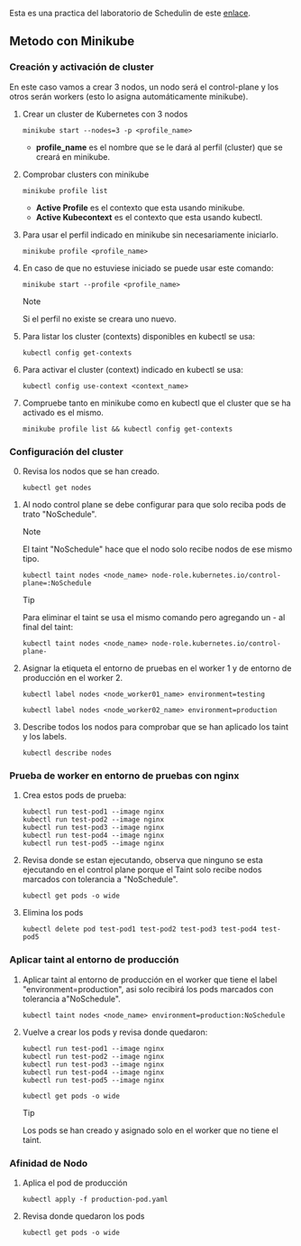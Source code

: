 Esta es una practica del laboratorio de Schedulin de este [enlace](https://docs.google.com/document/d/1sD2kF8JtkHItLMnrcqdXgLyzadWIYvvQglA3lVlN0y4/edit).

## Metodo con Minikube

### Creación y activación de cluster

En este caso vamos a crear 3 nodos, un nodo será el control-plane y los otros serán workers (esto lo asigna automáticamente minikube).

1.  Crear un cluster de Kubernetes con 3 nodos

        minikube start --nodes=3 -p <profile_name>

    - **profile_name** es el nombre que se le dará al perfil (cluster) que se creará en minikube.

2.  Comprobar clusters con minikube

        minikube profile list

    - **Active Profile** es el contexto que esta usando minikube.
    - **Active Kubecontext** es el contexto que esta usando kubectl.

3.  Para usar el perfil indicado en minikube sin necesariamente iniciarlo.

        minikube profile <profile_name>

4.  En caso de que no estuviese iniciado se puede usar este comando:

        minikube start --profile <profile_name>

    > [!NOTE]
    >
    > Si el perfil no existe se creara uno nuevo.

5.  Para listar los cluster (contexts) disponibles en kubectl se usa:

        kubectl config get-contexts

6.  Para activar el cluster (context) indicado en kubectl se usa:

        kubectl config use-context <context_name>

7.  Compruebe tanto en minikube como en kubectl que el cluster que se ha activado es el mismo.

        minikube profile list && kubectl config get-contexts

### Configuración del cluster

0.  Revisa los nodos que se han creado.

        kubectl get nodes

1.  Al nodo control plane se debe configurar para que solo reciba pods de trato "NoSchedule".

    > [!NOTE]
    >
    > El taint "NoSchedule" hace que el nodo solo recibe nodos de ese mismo tipo.

        kubectl taint nodes <node_name> node-role.kubernetes.io/control-plane=:NoSchedule

    > [!TIP]
    >
    > Para eliminar el taint se usa el mismo comando pero agregando un - al final del taint:
    >
    >     kubectl taint nodes <node_name> node-role.kubernetes.io/control-plane-

2.  Asignar la etiqueta el entorno de pruebas en el worker 1 y de entorno de producción en el worker 2.

        kubectl label nodes <node_worker01_name> environment=testing

        kubectl label nodes <node_worker02_name> environment=production

3.  Describe todos los nodos para comprobar que se han aplicado los taint y los labels.

        kubectl describe nodes

### Prueba de worker en entorno de pruebas con nginx

1.  Crea estos pods de prueba:

        kubectl run test-pod1 --image nginx
        kubectl run test-pod2 --image nginx
        kubectl run test-pod3 --image nginx
        kubectl run test-pod4 --image nginx
        kubectl run test-pod5 --image nginx

2.  Revisa donde se estan ejecutando, observa que ninguno se esta ejecutando en el control plane porque el Taint solo recibe nodos marcados con tolerancia a "NoSchedule".

        kubectl get pods -o wide

3.  Elimina los pods

        kubectl delete pod test-pod1 test-pod2 test-pod3 test-pod4 test-pod5

### Aplicar taint al entorno de producción

1.  Aplicar taint al entorno de producción en el worker que tiene el label "environment=production", asi solo recibirá los pods marcados con tolerancia a"NoSchedule".

        kubectl taint nodes <node_name> environment=production:NoSchedule

2.  Vuelve a crear los pods y revisa donde quedaron:

        kubectl run test-pod1 --image nginx
        kubectl run test-pod2 --image nginx
        kubectl run test-pod3 --image nginx
        kubectl run test-pod4 --image nginx
        kubectl run test-pod5 --image nginx

        kubectl get pods -o wide

    > [!TIP]
    >
    > Los pods se han creado y asignado solo en el worker que no tiene el taint.

### Afinidad de Nodo

1.  Aplica el pod de producción

        kubectl apply -f production-pod.yaml

2.  Revisa donde quedaron los pods

        kubectl get pods -o wide
